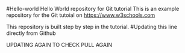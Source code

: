 
#Hello-world
Hello World repository for Git tutorial
This is an example repository for the Git tutoial on https://www.w3schools.com

This repository is built step by step in the tutorial.
#Updating this line directly from Github

UPDATING AGAIN TO CHECK PULL AGAIN
